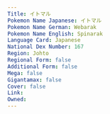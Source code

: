 ```yaml
---
﻿Title: イトマル
Pokemon Name Japanese: イトマル
Pokemon Name German: Webarak
Pokemon Name English: Spinarak
Language Card: Japanese
National Dex Number: 167
Region: Johto
Regional Form: false
Additional Form: false
Mega: false
Gigantamax: false
Cover: false
Link: 
Owned: 
---
```

